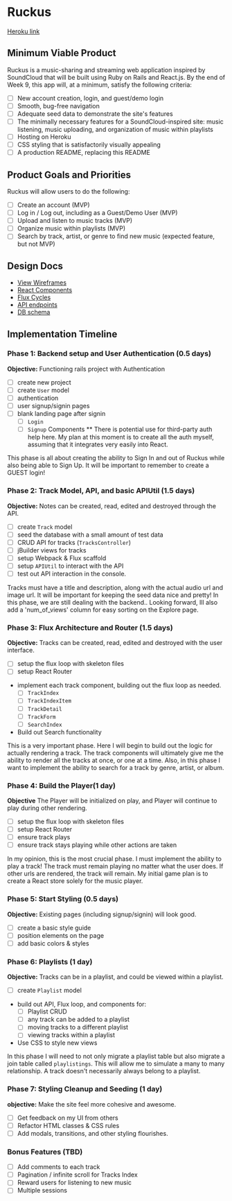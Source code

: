 # Ruckus

[Heroku link][heroku]

[heroku]: https://ruckusmusic.herokuapp.com/

## Minimum Viable Product

Ruckus is a music-sharing and streaming web application inspired by SoundCloud that will be built using Ruby on Rails and React.js.  By the end of Week 9, this app will, at a minimum, satisfy the following criteria:

- [ ] New account creation, login, and guest/demo login
- [ ] Smooth, bug-free navigation
- [ ] Adequate seed data to demonstrate the site's features
- [ ] The minimally necessary features for a SoundCloud-inspired site: music listening, music uploading, and organization of music within playlists
- [ ] Hosting on Heroku
- [ ] CSS styling that is satisfactorily visually appealing
- [ ] A production README, replacing this README

## Product Goals and Priorities

Ruckus will allow users to do the following:

<!-- This is a Markdown checklist. Use it to keep track of your
progress. Put an x between the brackets for a checkmark: [x] -->

- [ ] Create an account (MVP)
- [ ] Log in / Log out, including as a Guest/Demo User (MVP)
- [ ] Upload and listen to music tracks (MVP)
- [ ] Organize music within playlists (MVP)
- [ ] Search by track, artist, or genre to find new music (expected feature, but not MVP)

## Design Docs
* [View Wireframes][views]
* [React Components][components]
* [Flux Cycles][flux-cycles]
* [API endpoints][api-endpoints]
* [DB schema][schema]

[views]: ./docs/views.md
[components]: ./docs/components.md
[flux-cycles]: ./docs/flux-cycles.md
[api-endpoints]: ./docs/api-endpoints.md
[schema]: ./docs/schema.md

## Implementation Timeline

### Phase 1: Backend setup and User Authentication (0.5 days)

**Objective:** Functioning rails project with Authentication

- [ ] create new project
- [ ] create `User` model
- [ ] authentication
- [ ] user signup/signin pages
- [ ] blank landing page after signin
  - [ ] `Login`
  - [ ] `Signup` Components
  ** There is potential use for third-party auth help here. My plan at this moment is to create all the auth myself, assuming that it integrates very easily into React.

This phase is all about creating the ability to Sign In and out of Ruckus while also being able to Sign Up. It will be important to remember to create a GUEST login!

### Phase 2: Track Model, API, and basic APIUtil (1.5 days)

**Objective:** Notes can be created, read, edited and destroyed through
the API.

- [ ] create `Track` model
- [ ] seed the database with a small amount of test data
- [ ] CRUD API for tracks (`TracksController`)
- [ ] jBuilder views for tracks
- [ ] setup Webpack & Flux scaffold
- [ ] setup `APIUtil` to interact with the API
- [ ] test out API interaction in the console.

Tracks must have a title and description, along with the actual audio url and image url. It will be important for keeping the seed data nice and pretty! In this phase, we are still dealing with the backend.. Looking forward, Ill also add a 'num_of_views' column for easy sorting on the Explore page.

### Phase 3: Flux Architecture and Router (1.5 days)

**Objective:** Tracks can be created, read, edited and destroyed with the
user interface.

- [ ] setup the flux loop with skeleton files
- [ ] setup React Router
- implement each track component, building out the flux loop as needed.
  - [ ] `TrackIndex`
  - [ ] `TrackIndexItem`
  - [ ] `TrackDetail`
  - [ ] `TrackForm`
  - [ ] `SearchIndex`
- Build out Search functionality

This is a very important phase. Here I will begin to build out the logic for actually rendering a track. The track components will ultimately give me the ability to render all the tracks at once, or one at a time. Also, in this phase I want to implement the ability to search for a track by genre, artist, or album.

### Phase 4: Build the Player(1 day)

**Objective** The Player will be initialized on play, and Player will continue
to play during other rendering.

- [ ] setup the flux loop with skeleton files
- [ ] setup React Router
- [ ] ensure track plays
- [ ] ensure track stays playing while other actions are taken

In my opinion, this is the most crucial phase. I must implement the ability to play a track! The track must remain playing no matter what the user does. If other urls are rendered, the track will remain. My initial game plan is to create a React store solely for the music player.

### Phase 5: Start Styling (0.5 days)

**Objective:** Existing pages (including signup/signin) will look good.

- [ ] create a basic style guide
- [ ] position elements on the page
- [ ] add basic colors & styles

### Phase 6: Playlists (1 day)

**Objective:** Tracks can be in a playlist, and could be viewed within a playlist.

- [ ] create `Playlist` model
- build out API, Flux loop, and components for:
  - [ ] Playlist CRUD
  - [ ] any track can be added to a playlist
  - [ ] moving tracks to a different playlist
  - [ ] viewing tracks within a playlist
- Use CSS to style new views

In this phase I will need to not only migrate a playlist table but also migrate a join table called `playlistings`. This will allow me to simulate a many to many relationship. A track doesn't necessarily always belong to a playlist.

### Phase 7: Styling Cleanup and Seeding (1 day)

**objective:** Make the site feel more cohesive and awesome.

- [ ] Get feedback on my UI from others
- [ ] Refactor HTML classes & CSS rules
- [ ] Add modals, transitions, and other styling flourishes.

### Bonus Features (TBD)
- [ ] Add comments to each track
- [ ] Pagination / infinite scroll for Tracks Index
- [ ] Reward users for listening to new music
- [ ] Multiple sessions

[phase-one]: ./docs/phases/phase1.md
[phase-two]: ./docs/phases/phase2.md
[phase-three]: ./docs/phases/phase3.md
[phase-four]: ./docs/phases/phase4.md
[phase-six]: ./docs/phases/phase6.md
